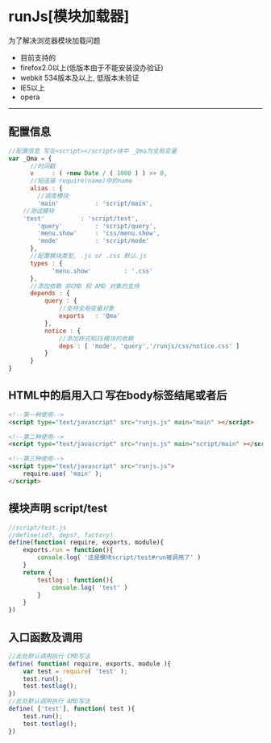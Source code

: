 runJs[模块加载器]
=========
为了解决浏览器模块加载问题<br>
 * 目前支持的
 *  firefox2.0以上(低版本由于不能安装没办验证)
 *  webkit 534版本及以上, 低版本未验证
 *  IE5以上
 *  opera
 ----
配置信息
------
```javascript
//配置信息 写在<script></script>块中 _Qma为全局变量
var _Qma = {
      //时间戳
      v 	: ( +new Date / ( 1000 ) ) >> 0,
      //短连接 require(name)中的name
      alias	: {
      	//调度模块
      	'main' 			: 'script/main',
	//测试模块
	'test' 			: 'script/test',
      	'query' 		: 'script/query',
      	'menu.show' 	: 'css/menu.show',
      	'mode' 			: 'script/mode'
      },
      //配置模块类型, .js or .css 默认.js
      types : {
      		'menu.show' 		: '.css'
      },
      //添加依赖 非CMD 和 AMD 对象的支持
      depends : {
          query : {
              //支持全局变量对象
              exports 	: 'Qma'
          },
          notice : {
              //添加样式和JS模块的依赖
              deps : [ 'mode', 'query','/runjs/css/notice.css' ]
          }
      }
}
```
HTML中的启用入口 写在body标签结尾或者后
-------
```html
<!--第一种使用-->
<script type="text/javascript" src="runjs.js" main="main" ></script>
```
```html
<!--第二种使用-->
<script type="text/javascript" src="runjs.js" main="script/main" ></script>
```
```html
<!--第三种使用-->
<script type="text/javascript" src="runjs.js">
	require.use( 'main' );
</script>
```
模块声明 script/test
----
```javascript
//script/test.js
//define(id?, deps?, factory)
define(function( require, exports, module){
	exports.run = function(){
		console.log( '这是模块script/test#run被调用了' )
	}
	return {
		testlog : function(){
			console.log( 'test' )
		}
	}
})
```
入口函数及调用
------
```javascript
//此处默认调用执行 CMD写法
define( function( require, exports, module ){
	var test = require( 'test' );
	test.run();
	test.testlog();
})
//此处默认调用执行 AMD写法
define( ['test'], function( test ){
	test.run();
	test.testlog();
})
```
